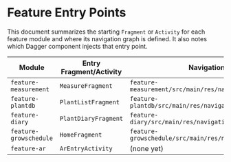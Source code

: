 # Feature Entry Points

This document summarizes the starting `Fragment` or `Activity` for each feature module and where its
navigation graph is defined. It also notes which Dagger component injects that entry point.

| Module                 | Entry Fragment/Activity | Navigation Graph                                             | Injecting Dagger Component |
|------------------------|-------------------------|--------------------------------------------------------------|----------------------------|
| `feature-measurement`  | `MeasureFragment`       | `feature-measurement/src/main/res/navigation/nav_graph.xml`  | `MeasurementComponent`     |
| `feature-plantdb`      | `PlantListFragment`     | `feature-plantdb/src/main/res/navigation/nav_graph.xml`      | `PlantDbComponent`         |
| `feature-diary`        | `PlantDiaryFragment`    | `feature-diary/src/main/res/navigation/diary_nav_graph.xml`  | `DiaryComponent`           |
| `feature-growschedule` | `HomeFragment`          | `feature-growschedule/src/main/res/navigation/nav_graph.xml` | `GrowScheduleComponent`    |
| `feature-ar`           | `ArEntryActivity`       | (none yet)                                                   | `ArComponent`              |
